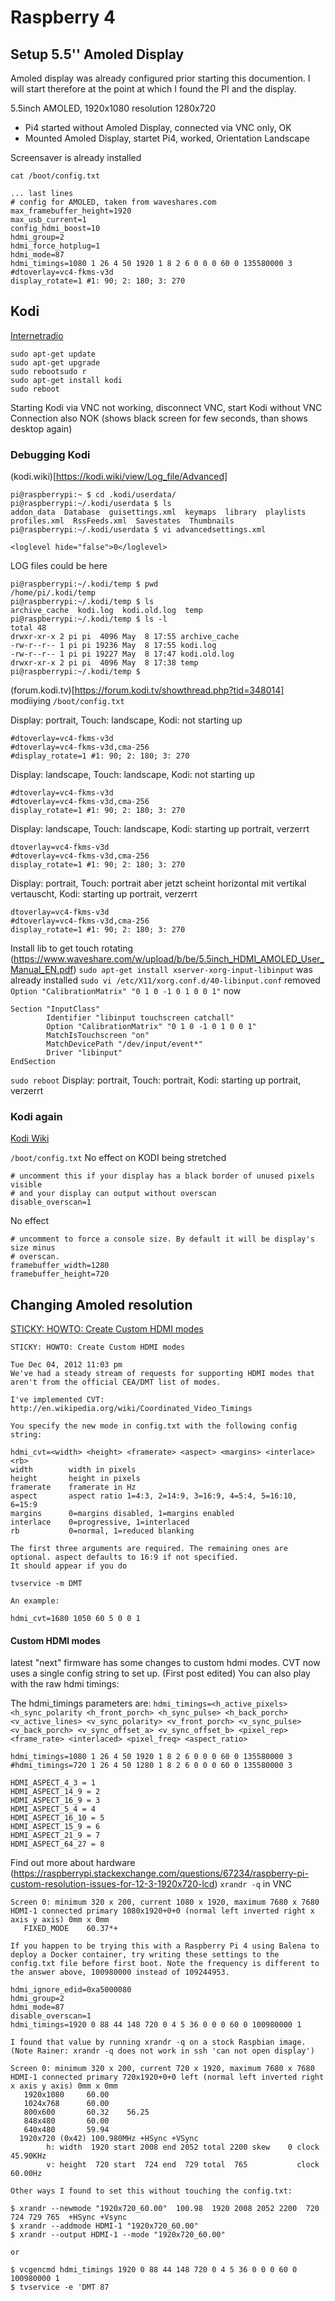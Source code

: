 # Raspberry 4

## Setup 5.5'' Amoled Display
Amoled display was already configured prior starting this documention. I will start therefore at the point at which I found the PI and the display.

5.5inch AMOLED, 1920x1080 resolution
1280x720

* Pi4 started without Amoled Display, connected via VNC only, OK
* Mounted Amoled Display, startet Pi4, worked, Orientation Landscape

Screensaver is already installed  

`cat /boot/config.txt`
```
... last lines
# config for AMOLED, taken from waveshares.com
max_framebuffer_height=1920
max_usb_current=1
config_hdmi_boost=10
hdmi_group=2
hdmi_force_hotplug=1
hdmi_mode=87
hdmi_timings=1080 1 26 4 50 1920 1 8 2 6 0 0 0 60 0 135580000 3
#dtoverlay=vc4-fkms-v3d
display_rotate=1 #1: 90; 2: 180; 3: 270
``` 

## Kodi
[Internetradio](https://www.reichelt.de/magazin/how-to/kodi-internetradio/)
```
sudo apt-get update
sudo apt-get upgrade
sudo rebootsudo r
sudo apt-get install kodi
sudo reboot
```

Starting Kodi via VNC not working, disconnect VNC, start Kodi without VNC Connection also NOK (shows black screen for few seconds, than shows desktop again)

### Debugging Kodi
(kodi.wiki)[https://kodi.wiki/view/Log_file/Advanced]
```
pi@raspberrypi:~ $ cd .kodi/userdata/
pi@raspberrypi:~/.kodi/userdata $ ls
addon_data  Database  guisettings.xml  keymaps  library  playlists  profiles.xml  RssFeeds.xml  Savestates  Thumbnails
pi@raspberrypi:~/.kodi/userdata $ vi advancedsettings.xml
```
`<loglevel hide="false">0</loglevel>`

LOG files could be here
```
pi@raspberrypi:~/.kodi/temp $ pwd
/home/pi/.kodi/temp
pi@raspberrypi:~/.kodi/temp $ ls
archive_cache  kodi.log  kodi.old.log  temp
pi@raspberrypi:~/.kodi/temp $ ls -l
total 48
drwxr-xr-x 2 pi pi  4096 May  8 17:55 archive_cache
-rw-r--r-- 1 pi pi 19236 May  8 17:55 kodi.log
-rw-r--r-- 1 pi pi 19227 May  8 17:47 kodi.old.log
drwxr-xr-x 2 pi pi  4096 May  8 17:38 temp
pi@raspberrypi:~/.kodi/temp $
```
(forum.kodi.tv)[https://forum.kodi.tv/showthread.php?tid=348014]
modiiying `/boot/config.txt`

Display: portrait, Touch: landscape, Kodi: not starting up
```
#dtoverlay=vc4-fkms-v3d
#dtoverlay=vc4-fkms-v3d,cma-256
#display_rotate=1 #1: 90; 2: 180; 3: 270
```

Display: landscape, Touch: landscape, Kodi: not starting up
```
#dtoverlay=vc4-fkms-v3d
#dtoverlay=vc4-fkms-v3d,cma-256
display_rotate=1 #1: 90; 2: 180; 3: 270
```

Display: landscape, Touch: landscape, Kodi: starting up portrait, verzerrt
```
dtoverlay=vc4-fkms-v3d
#dtoverlay=vc4-fkms-v3d,cma-256
display_rotate=1 #1: 90; 2: 180; 3: 270
```

Display: portrait, Touch: portrait aber jetzt scheint horizontal mit vertikal vertauscht, Kodi: starting up portrait, verzerrt
```
dtoverlay=vc4-fkms-v3d
#dtoverlay=vc4-fkms-v3d,cma-256
display_rotate=1 #1: 90; 2: 180; 3: 270
```

Install lib to get touch rotating (https://www.waveshare.com/w/upload/b/be/5.5inch_HDMI_AMOLED_User_Manual_EN.pdf)
`sudo apt-get install xserver-xorg-input-libinput`
was already installed
`sudo vi /etc/X11/xorg.conf.d/40-libinput.conf`
removed `Option "CalibrationMatrix" "0 1 0 -1 0 1 0 0 1"`
now
```
Section "InputClass"
        Identifier "libinput touchscreen catchall"
        Option "CalibrationMatrix" "0 1 0 -1 0 1 0 0 1"
        MatchIsTouchscreen "on"
        MatchDevicePath "/dev/input/event*"
        Driver "libinput"
EndSection
```
`sudo reboot`
Display: portrait, Touch: portrait, Kodi: starting up portrait, verzerrt

### Kodi again
[Kodi Wiki](https://kodi.wiki/view/HOW-TO:Install_Kodi_on_Raspberry_Pi)

`/boot/config.txt`
No effect on KODI being stretched
```
# uncomment this if your display has a black border of unused pixels visible
# and your display can output without overscan
disable_overscan=1
```

No effect
```
# uncomment to force a console size. By default it will be display's size minus
# overscan.
framebuffer_width=1280
framebuffer_height=720
```

## Changing Amoled resolution
[STICKY: HOWTO: Create Custom HDMI modes](https://www.raspberrypi.org/forums/viewtopic.php?t=24679)
```
STICKY: HOWTO: Create Custom HDMI modes

Tue Dec 04, 2012 11:03 pm
We've had a steady stream of requests for supporting HDMI modes that aren't from the official CEA/DMT list of modes.

I've implemented CVT:
http://en.wikipedia.org/wiki/Coordinated_Video_Timings

You specify the new mode in config.txt with the following config string:

hdmi_cvt=<width> <height> <framerate> <aspect> <margins> <interlace> <rb>
width        width in pixels
height       height in pixels
framerate    framerate in Hz
aspect       aspect ratio 1=4:3, 2=14:9, 3=16:9, 4=5:4, 5=16:10, 6=15:9
margins      0=margins disabled, 1=margins enabled
interlace    0=progressive, 1=interlaced
rb           0=normal, 1=reduced blanking

The first three arguments are required. The remaining ones are optional. aspect defaults to 16:9 if not specified.
It should appear if you do

tvservice -m DMT

An example:

hdmi_cvt=1680 1050 60 5 0 0 1
``` 
#### Custom HDMI modes ####
latest "next" firmware has some changes to custom hdmi modes.
CVT now uses a single config string to set up. (First post edited)
You can also play with the raw hdmi timings:

The hdmi_timings parameters are: 
`hdmi_timings=<h_active_pixels> <h_sync_polarity <h_front_porch> <h_sync_pulse> <h_back_porch> <v_active_lines> <v_sync_polarity> <v_front_porch> <v_sync_pulse> <v_back_porch> <v_sync_offset_a> <v_sync_offset_b> <pixel_rep> <frame_rate> <interlaced> <pixel_freq> <aspect_ratio>`

```
hdmi_timings=1080 1 26 4 50 1920 1 8 2 6 0 0 0 60 0 135580000 3
#hdmi_timings=720 1 26 4 50 1280 1 8 2 6 0 0 0 60 0 135580000 3
```

```
HDMI_ASPECT_4_3 = 1
HDMI_ASPECT_14_9 = 2
HDMI_ASPECT_16_9 = 3
HDMI_ASPECT_5_4 = 4
HDMI_ASPECT_16_10 = 5
HDMI_ASPECT_15_9 = 6
HDMI_ASPECT_21_9 = 7
HDMI_ASPECT_64_27 = 8
```

Find out more about hardware (https://raspberrypi.stackexchange.com/questions/67234/raspberry-pi-custom-resolution-issues-for-12-3-1920x720-lcd)
`xrandr -q` in VNC
```
Screen 0: minimum 320 x 200, current 1080 x 1920, maximum 7680 x 7680
HDMI-1 connected primary 1080x1920+0+0 (normal left inverted right x axis y axis) 0mm x 0mm
   FIXED_MODE    60.37*+
```

```
If you happen to be trying this with a Raspberry Pi 4 using Balena to deploy a Docker container, try writing these settings to the config.txt file before first boot. Note the frequency is different to the answer above, 100980000 instead of 109244953.

hdmi_ignore_edid=0xa5000080
hdmi_group=2
hdmi_mode=87
disable_overscan=1
hdmi_timings=1920 0 88 44 148 720 0 4 5 36 0 0 0 60 0 100980000 1

I found that value by running xrandr -q on a stock Raspbian image. (Note Rainer: xrandr -q does not work in ssh 'can not open display')

Screen 0: minimum 320 x 200, current 720 x 1920, maximum 7680 x 7680
HDMI-1 connected primary 720x1920+0+0 left (normal left inverted right x axis y axis) 0mm x 0mm
   1920x1080     60.00  
   1024x768      60.00  
   800x600       60.32    56.25  
   848x480       60.00  
   640x480       59.94  
  1920x720 (0x42) 100.980MHz +HSync +VSync
        h: width  1920 start 2008 end 2052 total 2200 skew    0 clock  45.90KHz
        v: height  720 start  724 end  729 total  765           clock  60.00Hz

Other ways I found to set this without touching the config.txt:

$ xrandr --newmode "1920x720_60.00"  100.98  1920 2008 2052 2200  720 724 729 765  +HSync +Vsync
$ xrandr --addmode HDMI-1 "1920x720_60.00"
$ xrandr --output HDMI-1 --mode "1920x720_60.00"

or

$ vcgencmd hdmi_timings 1920 0 88 44 148 720 0 4 5 36 0 0 0 60 0 100980000 1
$ tvservice -e 'DMT 87
```